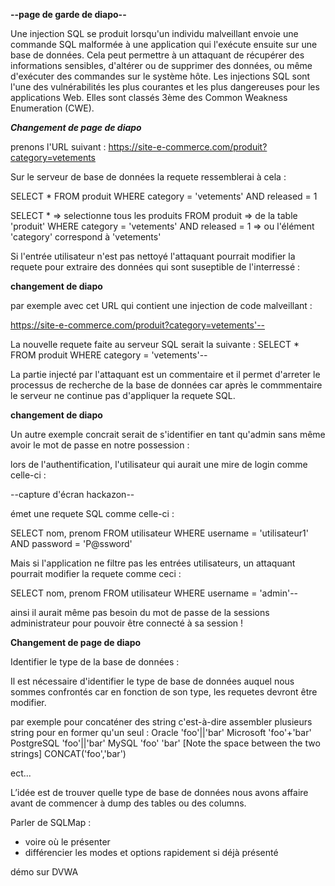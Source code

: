 **--page de garde de diapo--**

Une injection SQL se produit lorsqu'un individu malveillant envoie une commande SQL malformée à une application qui l'exécute ensuite sur une base de données. 
Cela peut permettre à un attaquant de récupérer des informations sensibles, d'altérer ou de supprimer des données, ou même d'exécuter des commandes sur le système hôte.
Les injections SQL sont l'une des vulnérabilités les plus courantes et les plus dangereuses pour les applications Web. Elles sont classés 3ème des Common Weakness Enumeration (CWE).



***Changement de page de diapo***


prenons l'URL suivant :
https://site-e-commerce.com/produit?category=vetements

Sur le serveur de base de données la requete ressemblerai à cela :

SELECT * FROM produit WHERE category = 'vetements' AND released = 1

SELECT *                         => selectionne tous les produits 
FROM produit                     => de la table 'produit'
WHERE category = 'vetements' 
AND released = 1                    => ou l'élément 'category' correspond à 'vetements'



Si l'entrée utilisateur n'est pas nettoyé l'attaquant pourrait modifier la requete pour extraire des données qui sont suseptible de l'interressé :



**changement de diapo**



par exemple avec cet URL qui contient une injection de code malveillant :

https://site-e-commerce.com/produit?category=vetements'--

La nouvelle requete faite au serveur SQL serait la suivante :
SELECT * FROM produit WHERE category = 'vetements'-- 

La partie injecté par l'attaquant est un commentaire et il permet d'arreter le processus de recherche de la base de données car après le commmentaire le serveur ne continue pas d'appliquer la requete SQL.



**changement de diapo**



Un autre exemple concrait serait de s'identifier en tant qu'admin sans même avoir le mot de passe en notre possession :

lors de l'authentification, l'utilisateur qui aurait une mire de login comme celle-ci : 

--capture d'écran hackazon--

émet une requete SQL comme celle-ci :

SELECT nom, prenom FROM utilisateur WHERE username = 'utilisateur1' AND password = 'P@ssword'

Mais si l'application ne filtre pas les entrées utilisateurs, un attaquant pourrait modifier la requete comme ceci :

SELECT nom, prenom FROM utilisateur WHERE username = 'admin'--

ainsi il aurait même pas besoin du mot de passe de la sessions administrateur pour pouvoir être connecté à sa session !



**Changement de page de diapo**



Identifier le type de la base de données :

Il est nécessaire d'identifier le type de base de données auquel nous sommes confrontés car en fonction de son type, les requetes devront être modifier.

par exemple pour concaténer des string c'est-à-dire assembler plusieurs string pour en former qu'un seul : 
Oracle         'foo'||'bar'
Microsoft     'foo'+'bar'
PostgreSQL     'foo'||'bar'
MySQL         'foo' 'bar' [Note the space between the two strings]
            CONCAT('foo','bar')

ect...



L’idée est de trouver quelle type de base de données nous avons affaire avant de commencer à dump des tables ou des columns.







Parler de SQLMap :

- voire où le présenter
- différencier les modes et options rapidement si déjà présenté

démo sur DVWA
